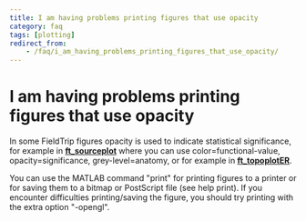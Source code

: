 ```yaml
---
title: I am having problems printing figures that use opacity
category: faq
tags: [plotting]
redirect_from:
    - /faq/i_am_having_problems_printing_figures_that_use_opacity/
---
```


# I am having problems printing figures that use opacity

In some FieldTrip figures opacity is used to indicate statistical significance, for example in **[ft_sourceplot](/reference/ft_sourceplot)** where you can use color=functional-value, opacity=significance, grey-level=anatomy, or for example in **[ft_topoplotER](/reference/ft_topoplotER)**.

You can use the MATLAB command "print" for printing figures to a printer or for saving them to a bitmap or PostScript file (see help print). If you encounter difficulties printing/saving the figure, you should try printing with the extra option "-opengl".

